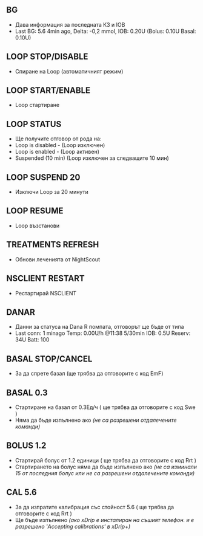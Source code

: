 ## BG 
- Дава информация за последната КЗ и IOB
- Last BG: 5.6 4min ago, Delta: -0,2 mmol, IOB: 0.20U (Bolus: 0.10U Basal: 0.10U)

## LOOP STOP/DISABLE
- Спиране на Loop (автоматичният режим)

## LOOP START/ENABLE
- Loop стартиране

## LOOP STATUS
- Ще получите отговор от рода на:
- Loop is disabled - (Loop изключен)
- Loop is enabled - (Loop активен)
- Suspended (10 min) (Loop изключен за следващите 10 мин)

## LOOP SUSPEND 20
-  Изключи Loop за 20 минути 

## LOOP RESUME
-  Loop възстанови

## TREATMENTS REFRESH
- Обнови леченията от NightScout

## NSCLIENT RESTART
- Рестартирай NSCLIENT

## DANAR
- Данни за статуса на Dana R помпата, отговорът ще бъде от типа
- Last conn: 1 minago Temp: 0.00U/h @11:38 5/30min IOB: 0.5U Reserv: 34U Batt: 100

## BASAL STOP/CANCEL
- За да спрете базал (ще трябва да отговорите с код EmF)

## BASAL 0.3
- Стартиране на базал от 0.3Ед/ч ( ще трябва да отговорите с код Swe )
- Няма да бъде изпълнено ако _(не са разрешени отдалечените команди)_
## BOLUS 1.2
- Стартирай болус от 1.2 единици ( ще трябва да отговорите с код Rrt )
- Стартирането на болус няма да бъде изпълнено ако _(не са изминали 15 от последния болус или не са разрешени отдалечените команди)_

## CAL 5.6
- За да изпратите калибрация със стойност 5.6 ( ще трябва да отговорите с код Rrt )
- Ще бъде изпълнено _(ако xDrip е инсталиран на съшият телефон. и е разрешено 'Accepting calibrations' в xDrip+)_